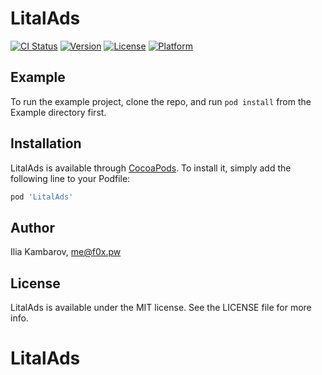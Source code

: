 # LitalAds

[![CI Status](https://img.shields.io/travis/precisef0x/LitalAds.svg?style=flat)](https://travis-ci.org/precisef0x/LitalAds)
[![Version](https://img.shields.io/cocoapods/v/LitalAds.svg?style=flat)](https://cocoapods.org/pods/LitalAds)
[![License](https://img.shields.io/cocoapods/l/LitalAds.svg?style=flat)](https://cocoapods.org/pods/LitalAds)
[![Platform](https://img.shields.io/cocoapods/p/LitalAds.svg?style=flat)](https://cocoapods.org/pods/LitalAds)

## Example

To run the example project, clone the repo, and run `pod install` from the Example directory first.

## Installation

LitalAds is available through [CocoaPods](https://cocoapods.org). To install
it, simply add the following line to your Podfile:

```ruby
pod 'LitalAds'
```

## Author

Ilia Kambarov, me@f0x.pw

## License

LitalAds is available under the MIT license. See the LICENSE file for more info.
# LitalAds
